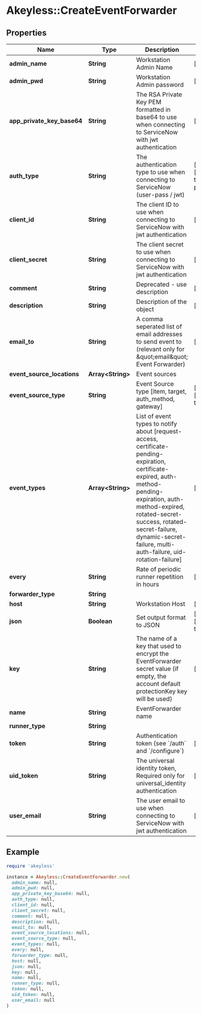 # Akeyless::CreateEventForwarder

## Properties

| Name | Type | Description | Notes |
| ---- | ---- | ----------- | ----- |
| **admin_name** | **String** | Workstation Admin Name | [optional] |
| **admin_pwd** | **String** | Workstation Admin password | [optional] |
| **app_private_key_base64** | **String** | The RSA Private Key PEM formatted in base64 to use when connecting to ServiceNow with jwt authentication | [optional] |
| **auth_type** | **String** | The authentication type to use when connecting to ServiceNow (user-pass / jwt) | [optional][default to &#39;user-pass&#39;] |
| **client_id** | **String** | The client ID to use when connecting to ServiceNow with jwt authentication | [optional] |
| **client_secret** | **String** | The client secret to use when connecting to ServiceNow with jwt authentication | [optional] |
| **comment** | **String** | Deprecated - use description | [optional] |
| **description** | **String** | Description of the object | [optional] |
| **email_to** | **String** | A comma seperated list of email addresses to send event to (relevant only for \&quot;email\&quot; Event Forwarder) | [optional] |
| **event_source_locations** | **Array&lt;String&gt;** | Event sources |  |
| **event_source_type** | **String** | Event Source type [item, target, auth_method, gateway] | [optional][default to &#39;item&#39;] |
| **event_types** | **Array&lt;String&gt;** | List of event types to notify about [request-access, certificate-pending-expiration, certificate-expired, auth-method-pending-expiration, auth-method-expired, rotated-secret-success, rotated-secret-failure, dynamic-secret-failure, multi-auth-failure, uid-rotation-failure] | [optional] |
| **every** | **String** | Rate of periodic runner repetition in hours | [optional] |
| **forwarder_type** | **String** |  |  |
| **host** | **String** | Workstation Host | [optional] |
| **json** | **Boolean** | Set output format to JSON | [optional][default to false] |
| **key** | **String** | The name of a key that used to encrypt the EventForwarder secret value (if empty, the account default protectionKey key will be used) | [optional] |
| **name** | **String** | EventForwarder name |  |
| **runner_type** | **String** |  |  |
| **token** | **String** | Authentication token (see &#x60;/auth&#x60; and &#x60;/configure&#x60;) | [optional] |
| **uid_token** | **String** | The universal identity token, Required only for universal_identity authentication | [optional] |
| **user_email** | **String** | The user email to use when connecting to ServiceNow with jwt authentication | [optional] |

## Example

```ruby
require 'akeyless'

instance = Akeyless::CreateEventForwarder.new(
  admin_name: null,
  admin_pwd: null,
  app_private_key_base64: null,
  auth_type: null,
  client_id: null,
  client_secret: null,
  comment: null,
  description: null,
  email_to: null,
  event_source_locations: null,
  event_source_type: null,
  event_types: null,
  every: null,
  forwarder_type: null,
  host: null,
  json: null,
  key: null,
  name: null,
  runner_type: null,
  token: null,
  uid_token: null,
  user_email: null
)
```

